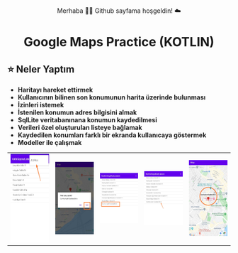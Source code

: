 <p align="center"> Merhaba 👋🏾 Github sayfama hoşgeldin!  ☁️ </p>

<h1 align="center">Google Maps Practice (KOTLIN) </h1> 

## ⭐ Neler Yaptım
- **Haritayı hareket ettirmek**
- **Kullanıcının bilinen son konumunun harita üzerinde bulunması**
- **İzinleri istemek**
- **İstenilen konumun adres bilgisini almak**
- **SqlLite veritabanınana konumun kaydedilmesi**
- **Verileri özel oluşturulan listeye bağlamak**
- **Kaydedilen konumları farklı bir ekranda kullanıcaya göstermek**
- **Modeller ile çalışmak**


<table>

  
  <tr>
    <td>
           <img src="https://github.com/fatihhernn/kotlinSeyehatListem/blob/master/ornek%20(1).jpeg" width="600" height="200" alt=".netProject">
   </td>
   <td>
           <img src="https://github.com/fatihhernn/kotlinSeyehatListem/blob/master/ornek%20(2).jpeg" width="600" alt=".netProject">
   </td>
   <td>
           <img src="https://github.com/fatihhernn/kotlinSeyehatListem/blob/master/ornek%20(3).jpeg" width="600" alt=".netProject">
   </td>
   <td>
           <img src="https://github.com/fatihhernn/kotlinSeyehatListem/blob/master/ornek%20(4).jpeg" width="600" alt=".netProject">
   </td>
   <td>
           <img src="https://github.com/fatihhernn/kotlinSeyehatListem/blob/master/ornek%20(5).jpeg" width="600" alt=".netProject">
   </td>
 </table>

